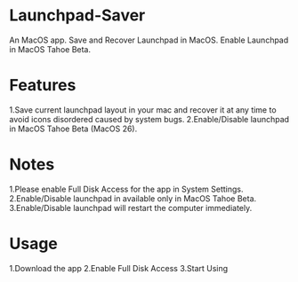 # Launchpad-Saver
An MacOS app. Save and Recover Launchpad in MacOS. Enable Launchpad in MacOS Tahoe Beta.

# Features
1.Save current launchpad layout in your mac and recover it at any time to avoid icons disordered caused by system bugs.
2.Enable/Disable launchpad in MacOS Tahoe Beta (MacOS 26).

# Notes
1.Please enable Full Disk Access for the app in System Settings.
2.Enable/Disable launchpad in available only in MacOS Tahoe Beta.
3.Enable/Disable launchpad will restart the computer immediately.

# Usage
1.Download the app
2.Enable Full Disk Access
3.Start Using
